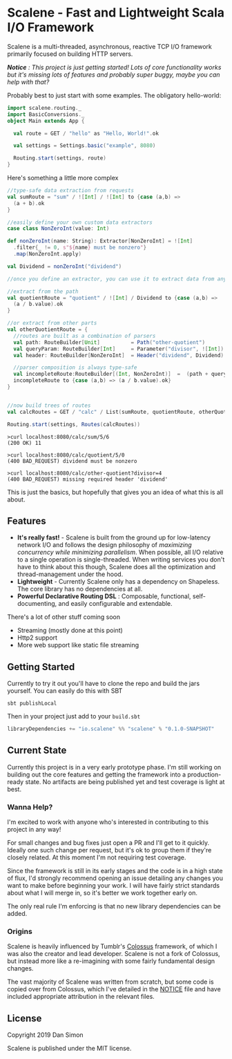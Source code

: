 # Scalene - Fast and Lightweight Scala I/O Framework

Scalene is a multi-threaded, asynchronous, reactive TCP I/O framework
primarily focused on building HTTP servers.

_**Notice** : This project is just getting started!  Lots of core functionality
works but it's missing lots of features and probably super buggy, maybe you can
help with that?_

Probably best to just start with some examples.  The obligatory hello-world:
```scala
import scalene.routing._
import BasicConversions._
object Main extends App {

  val route = GET / "hello" as "Hello, World!".ok

  val settings = Settings.basic("example", 8080)

  Routing.start(settings, route)
}
```
Here's something a little more complex
```scala
//type-safe data extraction from requests
val sumRoute = "sum" / ![Int] / ![Int] to {case (a,b) => 
  (a + b).ok
}

//easily define your own custom data extractors
case class NonZeroInt(value: Int)

def nonZeroInt(name: String): Extractor[NonZeroInt] = ![Int]
  .filter{_ != 0, s"${name} must be nonzero"}
  .map(NonZeroInt.apply)

val Dividend = nonZeroInt("dividend")

//once you define an extractor, you can use it to extract data from any part of the request...

//extract from the path
val quotientRoute = "quotient" / ![Int] / Dividend to {case (a,b) =>
  (a / b.value).ok
}

//or extract from other parts
val otherQuotientRoute = {
  //routes are built as a combination of parsers
  val path: RouteBuilder[Unit]          = Path("other-quotient")
  val queryParam: RouteBuilder[Int]     = Parameter("divisor", ![Int])
  val header: RouteBuilder[NonZeroInt]  = Header("dividend", Dividend) 

  //parser composition is always type-safe
  val incompleteRoute:RouteBuilder[(Int, NonZeroInt)]  =  (path + queryParam + header) 
  incompleteRoute to {case (a,b) => (a / b.value).ok}
}


//now build trees of routes
val calcRoutes = GET / "calc" / List(sumRoute, quotientRoute, otherQuotientRoute)

Routing.start(settings, Routes(calcRoutes))
```
```
>curl localhost:8080/calc/sum/5/6
(200 OK) 11

>curl localhost:8080/calc/quotient/5/0
(400 BAD_REQUEST) dividend must be nonzero

>curl localhost:8080/calc/other-quotient?divisor=4
(400 BAD_REQUEST) missing required header 'dividend'
```

This is just the basics, but hopefully that gives you an idea of what this is all about.
## Features

* **It's really fast!** - Scalene is built from the ground up for low-latency network I/O and follows the design philosophy of _maximizing concurrency while minimizing parallelism_.  When possible, all I/O relative to a single operation is single-threaded.  When writing services you don't have to think about this though, Scalene does all the optimization and thread-management under the hood.
* **Lightweight** - Currently Scalene only has a dependency on Shapeless.  The core library has no dependencies at all.
* **Powerful Declarative Routing DSL** : Composable, functional, self-documenting, and easily configurable and extendable.


There's a lot of other stuff coming soon
* Streaming (mostly done at this point)
* Http2 support
* More web support like static file streaming

## Getting Started
Currently to try it out you'll have to clone the repo and build the jars yourself.  You can easily do this with SBT
```
sbt publishLocal
```
Then in your project just add to your `build.sbt`
```scala
libraryDependencies += "io.scalene" %% "scalene" % "0.1.0-SNAPSHOT" 
```
## Current State 

Currently this project is in a very early prototype phase.  I'm still working
on building out the core features and getting the framework into a
production-ready state.  No artifacts are being published yet and test coverage
is light at best.

### Wanna Help?

I'm excited to work with anyone who's interested in contributing to this
project in any way!

For small changes and bug fixes just open a PR and I'll get to it quickly.
Ideally one such change per request, but it's ok to group them if they're
closely related.  At this moment I'm not requiring test coverage.

Since the framework is still in its early stages and the code is in a high
state of flux, I'd strongly recommend opening an issue detailing any changes
you want to make before beginning your work.  I will have fairly strict
standards about what I will merge in, so it's better we work together early on.

The only real rule I'm enforcing is that no new library dependencies can be added.  

### Origins

Scalene is heavily influenced by Tumblr's [Colossus](https://github.com/tumblr/colossus) framework, of which I was also the creator and lead developer.  Scalene is not a fork of Colossus, but instead more like a re-imagining with some fairly fundamental design changes.  

The vast majority of Scalene was written from scratch, but some code is copied over from Colossus, which I've detailed in the [NOTICE](NOTICE) file and have included appropriate attribution in the relevant files.

## License

Copyright 2019 Dan Simon

Scalene is published under the MIT license.

